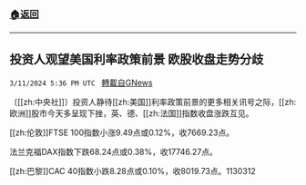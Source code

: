 ###  [:house:返回](README.md)
---


## 投资人观望美国利率政策前景  欧股收盘走势分歧
`3/11/2024 5:36 PM UTC ` [轉載自GNews](https://gnews.org/articles/2385295)

〔[[zh:中央社]]〕投资人静待[[zh:美国]]利率政策前景的更多相关讯号之际，[[zh:欧洲]]股市今天多呈现下挫，英、德、[[zh:法国]]指数收盘涨跌互见。

[[zh:伦敦]]FTSE 100指数小涨9.49点或0.12%，收7669.23点。

法兰克福DAX指数下跌68.24点或0.38%，收17746.27点。

[[zh:巴黎]]CAC 40指数小跌8.28点或0.10%，收8019.73点。1130312
